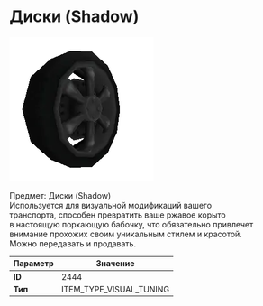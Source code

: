 # Диски (Shadow)

![Item Image](../img/2444.webp?raw=true)

Предмет: Диски (Shadow)<br>Используется для визуальной модификаций вашего<br>транспорта, способен превратить ваше ржавое корыто<br>в настоящую порхающую бабочку, что обязательно привлечет<br>внимание прохожих своим уникальным стилем и красотой.<br>Можно передавать и продавать.


| Параметр | Значение |
|----------|----------|
| **ID** | 2444 |
| **Тип** | ITEM_TYPE_VISUAL_TUNING |

